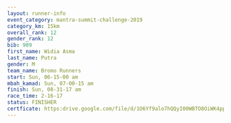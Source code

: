 ```yaml
---
layout: runner-info 
event_category: mantra-summit-challenge-2019 
category_km: 15km 
overall_rank: 12
gender_rank: 12
bib: 909
first_name: Widia Asma
last_name: Putra
gender: M
team_name: Bromo Runners
start: Sun, 06-15-00 am
mbah_kamad: Sun, 07-00-15 am
finish: Sun, 08-31-17 am
race_time: 2-16-17
status: FINISHER
certficate: https:drive.google.com/file/d/1O6Yf9alo7hQQyI00WBTO8OiWK4ppGNGZ/view?usp=sharing
---
```

